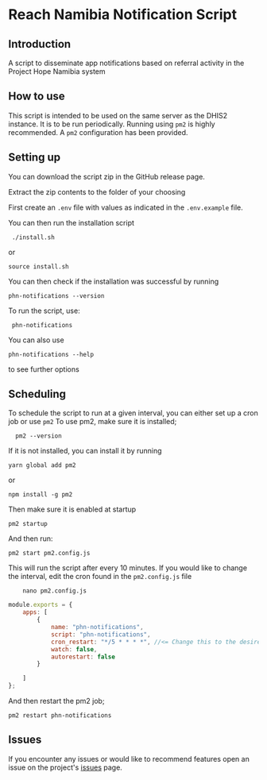 # Reach Namibia Notification Script

## Introduction

A script to disseminate app notifications based on referral activity in the Project Hope Namibia system

## How to use
This script is intended to be used on the same server as the DHIS2 instance. It is to be run periodically.
Running using `pm2` is highly recommended. A `pm2` configuration has been provided.

## Setting up 
You can download the script zip in the GitHub release page.

Extract the zip contents to the folder of your choosing

First create an `.env` file with values as indicated in the `.env.example` file.

You can then run the installation script 

```shell
 ./install.sh
```
or 

```shell
source install.sh
```
You can then check if the installation was successful by running 

```shell
phn-notifications --version
```

To run the script, use:

```shell
 phn-notifications
```

You can also use 

```shell
phn-notifications --help
```
to see further options


## Scheduling
To schedule the script to run at a given interval, you can either set up a cron job or use `pm2`
To use pm2, make sure it is installed;

```shell
  pm2 --version
```
If it is not installed, you can install it by running 

```shell
yarn global add pm2 
```
or 

```shell
npm install -g pm2
```
Then make sure it is enabled at startup 

```shell
pm2 startup
```

And then run:
```shell
pm2 start pm2.config.js
```
This will run the script after every 10 minutes. If you would like to change the interval, edit the cron found in the `pm2.config.js` file

```shell 
    nano pm2.config.js
```

```js
module.exports = {
	apps: [
		{
			name: "phn-notifications",
			script: "phn-notifications",
			cron_restart: "*/5 * * * *", //<= Change this to the desired cron
			watch: false,
			autorestart: false
		}

	]
};

```

And then restart the pm2 job;

```shell
pm2 restart phn-notifications
```

## Issues

If you encounter any issues or would like to recommend features open an issue on the
project's [issues](https://github.com/hisptz/reach-namibia-notifications-script/issues) page.
